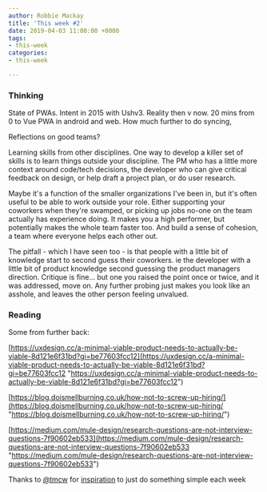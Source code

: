 ```yaml
---
author: Robbie Mackay
title: 'This week #2'
date: 2019-04-03 11:00:00 +0000
tags:
- this-week
categories:
- this-week

---
```

### Thinking

State of PWAs. Intent in 2015 with Ushv3. Reality then v now. 20 mins from 0 to Vue PWA in android and web. How much further to do syncing,

Reflections on good teams?

Learning skills from other disciplines.  One way to develop a killer set of skills is to learn things outside your discipline. The PM who has a little more context around code/tech decisions, the developer who can give critical feedback on design, or help draft a project plan, or do user research.

Maybe it's a function of the smaller organizations I've been in, but it's often useful to be able to work outside your role. Either supporting your coworkers when they're swamped, or picking up jobs no-one on the team actually has experience doing. It makes you a high performer, but potentially makes the whole team faster too. And build a sense of cohesion, a team where everyone helps each other out.

The pitfall - which I have seen too - is that people with a little bit of knowledge start to second guess their coworkers. ie the developer with a little bit of product knowledge second guessing the product managers direction. Critique is fine... but one you raised the point once or twice, and it was addressed, move on. Any further probing just makes you look like an asshole, and leaves the other person feeling unvalued.

### Reading

Some from further back:

[https://uxdesign.cc/a-minimal-viable-product-needs-to-actually-be-viable-8d121e6f31bd?gi=be77603fcc12](https://uxdesign.cc/a-minimal-viable-product-needs-to-actually-be-viable-8d121e6f31bd?gi=be77603fcc12 "https://uxdesign.cc/a-minimal-viable-product-needs-to-actually-be-viable-8d121e6f31bd?gi=be77603fcc12")

[https://blog.doismellburning.co.uk/how-not-to-screw-up-hiring/](https://blog.doismellburning.co.uk/how-not-to-screw-up-hiring/ "https://blog.doismellburning.co.uk/how-not-to-screw-up-hiring/")

[https://medium.com/mule-design/research-questions-are-not-interview-questions-7f90602eb533](https://medium.com/mule-design/research-questions-are-not-interview-questions-7f90602eb533 "https://medium.com/mule-design/research-questions-are-not-interview-questions-7f90602eb533")

Thanks to [@tmcw](https://macwright.org) for [inspiration](https://macwright.org/2019/02/06/how-to-blog.html "How to blog") to just do something simple each week